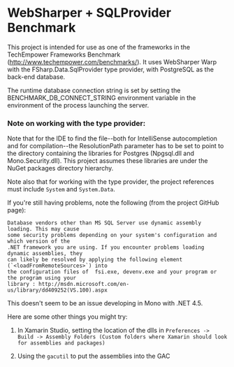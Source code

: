 ﻿# WebSharper + SQLProvider Benchmark

This project is intended for use as one of the frameworks in the TechEmpower Frameworks
Benchmark (http://www.techempower.com/benchmarks/). It uses WebSharper Warp with the
FSharp.Data.SqlProvider type provider, with PostgreSQL as the back-end database.

The runtime database connection string is set by setting the BENCHMARK_DB_CONNECT_STRING
environment variable in the environment of the process launching the server.

### Note on working with the type provider: 

Note that for the IDE to find the file--both for IntelliSense autocompletion and for
compilation--the ResolutionPath parameter has to be set to point to the directory
containing the libraries for Postgres (Npgsql.dll and Mono.Security.dll). This project 
assumes these libraries are under the NuGet packages directory hierarchy.

Note also that for working with the type provider, the project references must include 
`System` and `System.Data`.

If you're still having problems, note the following (from the project GitHub page):

    Database vendors other than MS SQL Server use dynamic assembly loading. This may cause 
    some security problems depending on your system's configuration and which version of the 
    .NET framework you are using. If you encounter problems loading dynamic assemblies, they 
    can likely be resolved by applying the following element (`<loadFromRemoteSources>`) into 
    the configuration files of  fsi.exe, devenv.exe and your program or the program using your 
    library : http://msdn.microsoft.com/en-us/library/dd409252(VS.100).aspx

This doesn't seem to be an issue developing in Mono with .NET 4.5.

Here are some other things you might try:

1. In Xamarin Studio, setting the location of the dlls in `Preferences -> Build -> Assembly Folders (Custom folders where Xamarin should look for assemblies and packages)`

2. Using the `gacutil` to put the assemblies into the GAC

